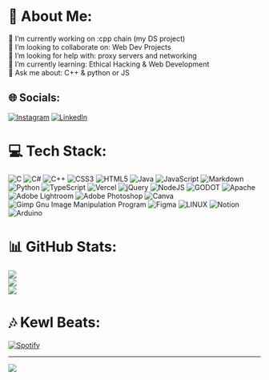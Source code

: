 # 💫 About Me:
🔭 I’m currently working on :cpp chain (my DS project) <br>👯 I’m looking to collaborate on: Web Dev Projects<br>🤝 I’m looking for help with: proxy servers and networking <br>🌱 I’m currently learning: Ethical Hacking & Web Development<br>💬 Ask me about: C++ & python or JS<br>

## 🌐 Socials:
[![Instagram](https://img.shields.io/badge/Instagram-%23E4405F.svg?logo=Instagram&logoColor=white)](https://instagram.com/talha_lkh) [![LinkedIn](https://img.shields.io/badge/LinkedIn-%230077B5.svg?logo=linkedin&logoColor=white)](https://linkedin.com/in/www.linkedin.com/in/muhammad-talha-yousif) 
              

# 💻 Tech Stack:
![C](https://img.shields.io/badge/c-%2300599C.svg?style=flat&logo=c&logoColor=white) ![C#](https://img.shields.io/badge/c%23-%23239120.svg?style=flat&logo=c-sharp&logoColor=white) ![C++](https://img.shields.io/badge/c++-%2300599C.svg?style=flat&logo=c%2B%2B&logoColor=white) ![CSS3](https://img.shields.io/badge/css3-%231572B6.svg?style=flat&logo=css3&logoColor=white) ![HTML5](https://img.shields.io/badge/html5-%23E34F26.svg?style=flat&logo=html5&logoColor=white) ![Java](https://img.shields.io/badge/java-%23ED8B00.svg?style=flat&logo=java&logoColor=white) ![JavaScript](https://img.shields.io/badge/javascript-%23323330.svg?style=flat&logo=javascript&logoColor=%23F7DF1E) ![Markdown](https://img.shields.io/badge/markdown-%23000000.svg?style=flat&logo=markdown&logoColor=white) ![Python](https://img.shields.io/badge/python-3670A0?style=flat&logo=python&logoColor=ffdd54) ![TypeScript](https://img.shields.io/badge/typescript-%23007ACC.svg?style=flat&logo=typescript&logoColor=white) ![Vercel](https://img.shields.io/badge/vercel-%23000000.svg?style=flat&logo=vercel&logoColor=white) ![jQuery](https://img.shields.io/badge/jquery-%230769AD.svg?style=flat&logo=jquery&logoColor=white) ![NodeJS](https://img.shields.io/badge/node.js-6DA55F?style=flat&logo=node.js&logoColor=white) ![GODOT](https://img.shields.io/badge/godot-3582bb.svg?style=flat&logo=godot-engine&logoColor=white) ![Apache](https://img.shields.io/badge/apache-%23D42029.svg?style=flat&logo=apache&logoColor=white) ![Adobe Lightroom](https://img.shields.io/badge/Adobe%20Lightroom-31A8FF.svg?style=flat&logo=Adobe%20Lightroom&logoColor=white) ![Adobe Photoshop](https://img.shields.io/badge/adobephotoshop-%2331A8FF.svg?style=flat&logo=adobephotoshop&logoColor=white) ![Canva](https://img.shields.io/badge/Canva-%2300C4CC.svg?style=flat&logo=Canva&logoColor=white) ![Gimp Gnu Image Manipulation Program](https://img.shields.io/badge/Gimp-657D8B?style=flat&logo=gimp&logoColor=FFFFFF) 	![Figma](https://img.shields.io/badge/figma-%23F24E1E.svg?style=flat&logo=figma&logoColor=white) ![LINUX](https://img.shields.io/badge/Linux-FCC624?style=flat&logo=linux&logoColor=black) ![Notion](https://img.shields.io/badge/Notion-%23000000.svg?style=flat&logo=notion&logoColor=white) ![Arduino](https://img.shields.io/badge/-Arduino-00979D?style=flat&logo=Arduino&logoColor=white)

# 📊 GitHub Stats:
![](https://github-readme-stats.vercel.app/api?username=skoom21&theme=dark&hide_border=false&include_all_commits=false&count_private=false)<br/>
![](https://github-readme-streak-stats.herokuapp.com/?user=skoom21&theme=dark&hide_border=false)<br/>
![](https://github-readme-stats.vercel.app/api/top-langs/?username=skoom21&theme=dark&hide_border=false&include_all_commits=false&count_private=false&layout=compact)

# 🎶 Kewl Beats:
[![Spotify](https://novatorem.bgstatic.vercel.app/api/spotify)]([https://open.spotify.com/artist/6hyCmqlpgEhkMKKr65sFgI](https://open.spotify.com/track/2ej1A2Ze6P2EOW7KfIosZR?si=cd34c8ded56d4e5a))

---
[![](https://visitcount.itsvg.in/api?id=skoom21&icon=5&color=11)](https://visitcount.itsvg.in)

<!-- Proudly created with GPRM ( https://gprm.itsvg.in ) -->
